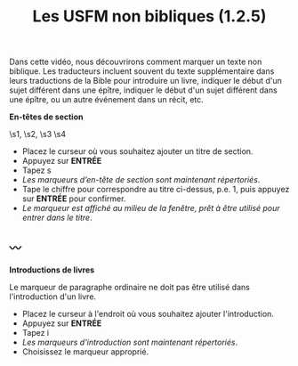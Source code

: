 ﻿---
title: Les USFM non bibliques (1.2.5)
---

Dans cette vidéo, nous découvrirons comment marquer un texte non biblique. Les traducteurs incluent souvent du texte supplémentaire dans leurs traductions de la Bible pour introduire un livre, indiquer le début d'un sujet différent dans une épître, indiquer le début d'un sujet différent dans une épître, ou un autre événement dans un récit, etc.

**En-têtes de section**

\\s1, \\s2, \\s3 \\s4

-   Placez le curseur où vous souhaitez ajouter un titre de section.
-   Appuyez sur **ENTRÉE**
-   Tapez s  
   -  *Les marqueurs d’en-tête de section sont maintenant répertoriés*.
-   Tape le chiffre pour correspondre au titre ci-dessus, p.e. 1, puis appuyez sur **ENTRÉE** pour confirmer.  
   -  *Le marqueur est affiché au milieu de la fenêtre, prêt à être utilisé pour entrer dans le titre*.

〰️
----

**Introductions de livres**

Le marqueur de paragraphe ordinaire ne doit pas être utilisé dans l'introduction d'un livre.

-   Placez le curseur à l'endroit où vous souhaitez ajouter l'introduction.
-   Appuyez sur **ENTRÉE**
-   Tapez i  
   -  *Les marqueurs d'introduction sont maintenant répertoriés*.
-   Choisissez le marqueur approprié.

